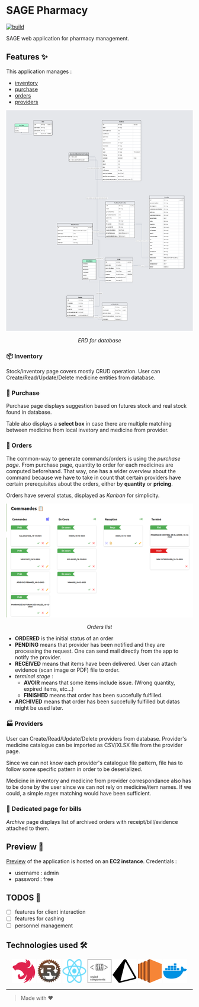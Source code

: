 # SAGE Pharmacy

[![build](https://github.com/acf-patrick/SAGE-pharmacy/actions/workflows/ci.yaml/badge.svg)](https://github.com/acf-patrick/SAGE-pharmacy/actions/workflows/ci.yaml)

SAGE web application for pharmacy management.

## Features ✨

This application manages :

<ul>
    <li><a href="#inventory">inventory</a></li>
    <li><a href="#purchase">purchase</a></li>
    <li><a href="#commands">orders</a></li>
    <li><a href="#providers">providers</a></li>
</ul>

<img src="./assets/UML.png" alt="UML" />
<p align="center"><em>ERD for database</em></p>

<h3 id="inventory">📦 Inventory</h3>
Stock/inventory page covers mostly CRUD operation. User can Create/Read/Update/Delete medicine entities from database.

<h3 id="purchase">🛒 Purchase</h3>
Purchase page displays suggestion based on futures stock and real stock found in database.

Table also displays a **select box** in case there are multiple matching between medicine from local invetory and medicine from provider.

<h3 id="commands">📝 Orders</h3>

The common-way to generate commands/orders is using the _purchase page_. From purchase page, quantity to order for each medicines are computed beforehand. That way, one has a wider overview about the command because we have to take in count that certain providers have certain prerequisites about the orders, either by **quantity** or **pricing**.

Orders have several status, displayed as _Kanban_ for simplicity.

<img src="./assets/orders.png" alt="orders" />
<p align="center"><em>Orders list</em></p>

- **ORDERED** is the initial status of an order
- **PENDING** means that provider has been notified and they are processing the request. One can send mail directly from the app to notify the provider.
- **RECEIVED** means that items have been delivered. User can attach evidence (scan image or PDF) file to order.
- _terminal stage_ :
  - **AVOIR** means that some items include issue. (Wrong quantity, expired items, etc...)
  - **FINISHED** means that order has been succefully fulfilled.
- **ARCHIVED** means that order has been succefully fulfilled but datas might be used later.

<h3 id="providers">🏭 Providers</h3>
User can Create/Read/Update/Delete providers from database. Provider's medicine catalogue can be imported as CSV/XLSX file from the provider page.

Since we can not know each provider's catalogue file pattern, file has to follow some specific pattern in order to be deserialized.

Medicine in inventory and medicine from provider correspondance also has to be done by the user since we can not rely on medicine/item names. If we could, a simple _regex_ matching would have been sufficient.

<h3 id="providers">🧾 Dedicated page for bills</h3>

_Archive_ page displays list of archived orders with receipt/bill/evidence attached to them.

## Preview 🚧

[Preview](http://3.19.232.21/) of the application is hosted on an **EC2 instance**. Credentials :

- username : admin
- password : free

## TODOS 📝

- [ ] features for client interaction
- [ ] features for cashing
- [ ] personnel management

## Technologies used 🛠️

<div align="center">
    <a href="https://nestjs.com/">
    <img width="64" height="64" src="./assets/nestjs.svg" alt="nestjs-icon" /></a>
    <a href="https://www.rust-lang.org/">
    <img width="64" height="64" src="./assets/rust.png" alt="rust-icon" /></a>
    <a href="https://react.dev/">
    <img width="64" height="64" src="./assets/react.svg" alt="react-icon" /></a>
    <a href="https://styled-components.com/">
    <img width="64" height="64" src="./assets/styled-components.svg" alt="styled-components-icon" /></a>
    <a href="https://www.prisma.io/">
    <img width="64" height="64" src="./assets/prisma.svg" alt="prisma-icon" /></a>
    <a href="https://aws.amazon.com/fr/ec2/">
    <img width="64" height="64" src="./assets/aws-ec2.svg" alt="aws-ec2-icon" /></a>
    <a href="https://www.docker.com/">
    <img width="64" height="64" src="./assets/docker.svg" alt="docker-icon" /></a>
</div>

<hr />

> Made with ❤️
